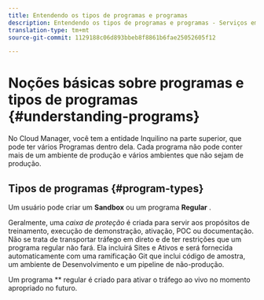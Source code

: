 ```yaml
---
title: Entendendo os tipos de programas e programas
description: Entendendo os tipos de programas e programas - Serviços em nuvem
translation-type: tm+mt
source-git-commit: 1129188c06d893bbeb8f8861b6fae25052605f12

---
```



# Noções básicas sobre programas e tipos de programas {#understanding-programs}

No Cloud Manager, você tem a entidade Inquilino na parte superior, que pode ter vários Programas dentro dela.  Cada programa não pode conter mais de um ambiente de produção e vários ambientes que não sejam de produção.

## Tipos de programas {#program-types}

Um usuário pode criar um **Sandbox** ou um programa **Regular** .

Geralmente, uma *caixa de proteção* é criada para servir aos propósitos de treinamento, execução de demonstração, ativação, POC ou documentação. Não se trata de transportar tráfego em direto e de ter restrições que um programa regular não fará. Ela incluirá Sites e Ativos e será fornecida automaticamente com uma ramificação Git que inclui código de amostra, um ambiente de Desenvolvimento e um pipeline de não-produção.

Um programa ** regular é criado para ativar o tráfego ao vivo no momento apropriado no futuro.